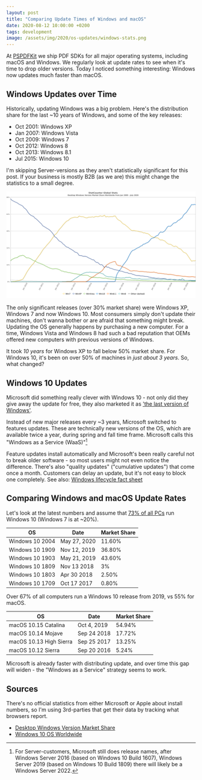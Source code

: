 ```yaml
---
layout: post
title: "Comparing Update Times of Windows and macOS"
date: 2020-08-12 10:00:00 +0200
tags: development
image: /assets/img/2020/os-updates/windows-stats.png
---
```


<style type="text/css">
div.post-content > img:first-child { display:none; }
</style>

At [PSPDFKit](https://pspdfkit.com/) we ship PDF SDKs for all major operating systems, including macOS and Windows. We regularly look at update rates to see when it's time to drop older versions. Today I noticed something interesting: Windows now updates much faster than macOS.

## Windows Updates over Time

Historically, updating Windows was a big problem. Here's the distribution share for the last ~10 years of Windows, and some of the key releases:

- Oct 2001: Windows XP
- Jan 2007: Windows Vista
- Oct 2009: Windows 7
- Oct 2012: Windows 8
- Oct 2013: Windows 8.1
- Jul 2015: Windows 10

I'm skipping Server-versions as they aren't statistically significant for this post. If your business is mostly B2B (as we are) this might change the statistics to a small degree.

[![Windows Version Market Share Jan 2009-July 2020](/assets/img/2020/os-updates/windows-stats.png)](https://gs.statcounter.com/windows-version-market-share/desktop/worldwide/#monthly-200901-202007)

The only significant releases (over 30% market share) were Windows XP, Windows 7 and now Windows 10. Most consumers simply don't update their machines, don't wanna bother or are afraid that something might break. Updating the OS generally happens by purchasing a new computer. For a time, Windows Vista and Windows 8 had such a bad reputation that OEMs offered new computers with previous versions of Windows.

It took *10 years* for Windows XP to fall below 50% market share. For Windows 10, it's been on over 50% of machines in *just about 3 years*. So, what changed?

## Windows 10 Updates

Microsoft did something really clever with Windows 10 - not only did they give away the update for free, they also marketed it as ['the last version of Windows'](https://www.theverge.com/2015/5/7/8568473/windows-10-last-version-of-windows).

Instead of new major releases every ~3 years, Microsoft switched to features updates. These are technically new versions of the OS, which are available twice a year, during spring and fall time frame. Microsoft calls this "Windows as a Service (WaaS)"[^1]

Feature updates install automatically and Microsoft's been really careful not to break older software - so most users might not even notice the difference. There's also "quality updates" ("cumulative updates") that come once a month. Customers can delay an update, but it's not easy to block one completely. See also: [Windows lifecycle fact sheet](https://support.microsoft.com/en-us/help/13853/windows-lifecycle-fact-sheet)

[^1]: For Server-customers, Microsoft still does release names, after Windows Server 2016 (based on Windows 10 Build 1607), Windows Server 2019 (based on Windows 10 Build 1809) there will likely be a Windows Server 2022.

## Comparing Windows and macOS Update Rates

Let's look at the latest numbers and assume that [73% of all PCs](https://gs.statcounter.com/windows-version-market-share/desktop/worldwide/#monthly-200901-202007) run Windows 10 (Windows 7 is at ~20%).

| OS                      | Date         | Market Share |
|-------------------------|--------------|--------|
| Windows 10 2004         | May 27, 2020 | 11.60% |
| Windows 10 1909         | Nov 12, 2019 | 36.80% |
| Windows 10 1903         | May 21, 2019 | 43.60% |
| Windows 10 1809         | Nov 13 2018  | 3%     |
| Windows 10 1803         | Apr 30 2018  | 2.50%  |
| Windows 10 1709         | Oct 17 2017  | 0.80%  |

Over 67% of all computers run a Windows 10 release from 2019, vs 55% for macOS. 

| OS                      | Date         | Market Share |
|-------------------------|--------------|--------|
| macOS 10.15 Catalina    | Oct 4, 2019  | 54.94% |
| macOS 10.14 Mojave      | Sep 24 2018  | 17.72% |
| macOS 10.13 High Sierra | Sep 25 2017  | 13.25% |
| macOS 10.12 Sierra      | Sep 20 2016  | 5.24%  |

Microsoft is already faster with distributing update, and over time this gap will widen - the "Windows as a Service" strategy seems to work.

## Sources

There's no official statistics from either Microsoft or Apple about install numbers, so I'm using 3rd-parties that get their data by tracking what browsers report.

* [Desktop Windows Version Market Share](https://gs.statcounter.com/windows-version-market-share/desktop/worldwide/#monthly-200901-202007)
* [Windows 10 OS Worldwide](https://reports.adduplex.com/#/r/2020-07)

